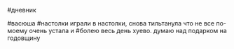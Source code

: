 #дневник 

#васюша #настолки 
играли в настолки, снова тильтанула что не все по-моему
очень устала и 
#болею
весь день хуево. думаю над подарком на годовщину